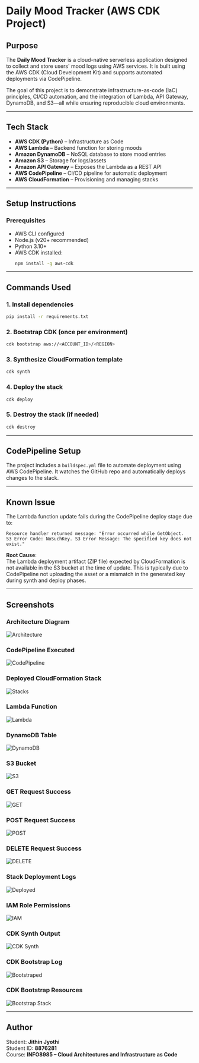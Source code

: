 # Daily Mood Tracker (AWS CDK Project)

## Purpose

The **Daily Mood Tracker** is a cloud-native serverless application designed to collect and store users' mood logs using AWS services. It is built using the AWS CDK (Cloud Development Kit) and supports automated deployments via CodePipeline.

The goal of this project is to demonstrate infrastructure-as-code (IaC) principles, CI/CD automation, and the integration of Lambda, API Gateway, DynamoDB, and S3—all while ensuring reproducible cloud environments.

---

## Tech Stack

- **AWS CDK (Python)** – Infrastructure as Code
- **AWS Lambda** – Backend function for storing moods
- **Amazon DynamoDB** – NoSQL database to store mood entries
- **Amazon S3** – Storage for logs/assets
- **Amazon API Gateway** – Exposes the Lambda as a REST API
- **AWS CodePipeline** – CI/CD pipeline for automatic deployment
- **AWS CloudFormation** – Provisioning and managing stacks

---

## Setup Instructions

### Prerequisites

- AWS CLI configured
- Node.js (v20+ recommended)
- Python 3.10+
- AWS CDK installed:  
  ```bash
  npm install -g aws-cdk
  ```

---

## Commands Used

### 1. Install dependencies
```bash
pip install -r requirements.txt
```

### 2. Bootstrap CDK (once per environment)
```bash
cdk bootstrap aws://<ACCOUNT_ID>/<REGION>
```

### 3. Synthesize CloudFormation template
```bash
cdk synth
```

### 4. Deploy the stack
```bash
cdk deploy
```

### 5. Destroy the stack (if needed)
```bash
cdk destroy
```

---

## CodePipeline Setup

The project includes a `buildspec.yml` file to automate deployment using AWS CodePipeline. It watches the GitHub repo and automatically deploys changes to the stack.

---

## Known Issue

The Lambda function update fails during the CodePipeline deploy stage due to:

```
Resource handler returned message: "Error occurred while GetObject. 
S3 Error Code: NoSuchKey. S3 Error Message: The specified key does not exist."
```

**Root Cause**:  
The Lambda deployment artifact (ZIP file) expected by CloudFormation is not available in the S3 bucket at the time of update. This is typically due to CodePipeline not uploading the asset or a mismatch in the generated key during synth and deploy phases.

---

## Screenshots

### Architecture Diagram  
![Architecture](screenshots/arch-diagram.png)

### CodePipeline Executed  
![CodePipeline](screenshots/Codepipeline.png)

### Deployed CloudFormation Stack  
![Stacks](screenshots/aws-stacks.png)

### Lambda Function  
![Lambda](screenshots/Lambda.png)

### DynamoDB Table  
![DynamoDB](screenshots/DynamoDb.png)

### S3 Bucket  
![S3](screenshots/S3-bucket.png)

### GET Request Success  
![GET](screenshots/GET-success.png)

### POST Request Success  
![POST](screenshots/post-success.png)

### DELETE Request Success  
![DELETE](screenshots/delete-success.png)

### Stack Deployment Logs  
![Deployed](screenshots/deployed.png)

### IAM Role Permissions  
![IAM](screenshots/mood-tracker-stack.png)

### CDK Synth Output  
![CDK Synth](screenshots/cdk-synth.png)

### CDK Bootstrap Log  
![Bootstraped](screenshots/bootstraped.png)

### CDK Bootstrap Resources  
![Bootstrap Stack](screenshots/cdk-bootstrap.png)

---

## Author

Student: **Jithin Jyothi**  
Student ID: **8876281**  
Course: **INFO8985 – Cloud Architectures and Infrastructure as Code**
